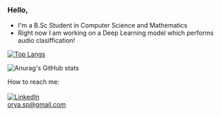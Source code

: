 ### Hello,

- I'm a B.Sc Student in Computer Science and Mathematics
- Right now I am working on a Deep Learning model which performs audio clasiffication!

[![Top Langs](https://github-readme-stats.vercel.app/api/top-langs/?username=Orya-s&layout=compact&theme=vue)](https://github.com/anuraghazra/github-readme-stats)

![Anurag's GitHub stats](https://github-readme-stats.vercel.app/api?username=Orya-s&show_icons=true&bg_color=30,e96443,904e95&title_color=fff&text_color=fff&icon_color=fff)

<!-- ![Anurag's GitHub stats](https://github-readme-stats.vercel.app/api?username=Orya-s&show_icons=true&theme=dracula)
 -->
<!-- 
<img align="left"  src="https://github-readme-stats.vercel.app/api?username=matannagar&show_icons=true&theme=onedark">
<br><br>
<br>
<br><br>
<br><br><br><br>
<img align="left" alt="Matan-Ben Nagar Github Status" src="https://github-readme-stats.vercel.app/api/top-langs/?username=matannagar&layout=compact&theme=onedark">
 -->

How to reach me: 
<br><br>
 <a href="https://www.linkedin.com/in/orya-spiegel-39267a165/" title="Linkedin"><img alt="LinkedIn" src="https://img.shields.io/badge/linkedin%20-%230077B5.svg?&style=for-the-badge&logo=linkedin&logoColor=white"/></a>
 <br>
 orya.sp@gmail.com
